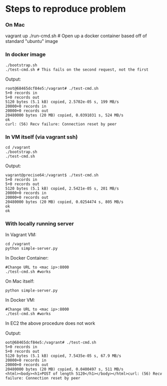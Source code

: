# Steps to reproduce problem

### On Mac
vagrant up
./run-cmd.sh # Open up a docker container based off of standard "ubuntu" image

### In docker image
```
./bootstrap.sh
./test-cmd.sh # This fails on the second request, not the first
```

Output:
```
root@68465dcf84e5:/vagrant# ./test-cmd.sh 
5+0 records in
5+0 records out
5120 bytes (5.1 kB) copied, 2.5702e-05 s, 199 MB/s
20000+0 records in
20000+0 records out
20480000 bytes (20 MB) copied, 0.0391031 s, 524 MB/s
ok
curl: (56) Recv failure: Connection reset by peer
```

### In VM itself (via vagrant ssh)
```
cd /vagrant
./bootstrap.sh
./test-cmd.sh
```

Output:
```
vagrant@precise64:/vagrant$ ./test-cmd.sh 
5+0 records in
5+0 records out
5120 bytes (5.1 kB) copied, 2.5421e-05 s, 201 MB/s
20000+0 records in
20000+0 records out
20480000 bytes (20 MB) copied, 0.0254474 s, 805 MB/s
ok
ok
```

### With locally running server

In Vagrant VM:

```
cd /vagrant
python simple-server.py
```

In Docker Container:
```
#Change URL to <mac ip>:8000
./test-cmd.sh #works
```
On Mac itself:

```
python simple-server.py
```

In Docker VM:
```
#Change URL to <mac ip>:8000
./test-cmd.sh #works
```

In EC2 the above procedure does not work

Output:

```
oot@68465dcf84e5:/vagrant# ./test-cmd.sh 
5+0 records in
5+0 records out
5120 bytes (5.1 kB) copied, 7.5435e-05 s, 67.9 MB/s
20000+0 records in
20000+0 records out
20480000 bytes (20 MB) copied, 0.0400497 s, 511 MB/s
<html><body><h1>POST of length 5120</h1></body></html>curl: (56) Recv failure: Connection reset by peer
```

